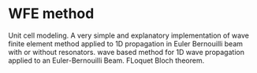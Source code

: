 # WFE method 
Unit cell modeling.
A very simple and explanatory implementation of wave finite element method applied to 1D propagation in Euler Bernouilli beam with or without resonators.
wave based method for 1D wave propagation applied to an Euler-Bernouilli Beam.
FLoquet Bloch theorem.
